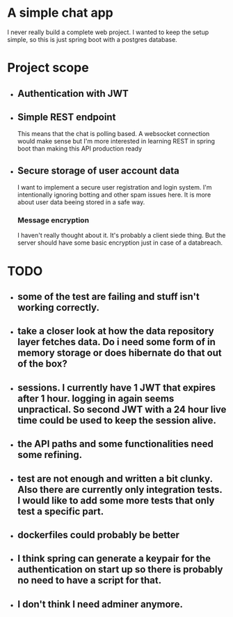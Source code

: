 # A simple chat app
I never really build a complete web project.
I wanted to keep the setup simple, so this is just spring boot with a postgres database.

# Project scope
- ## Authentication with JWT
- ## Simple REST endpoint 
	This means that the chat is polling based.
	A websocket connection would make sense but I'm more interested in learning REST in spring boot than making this
	API production ready

- ## Secure storage of user account data
	I want to implement a secure user registration and login system.
	I'm intentionally ignoring botting and other spam issues here.
	It is more about user data beeing stored in a safe way.
	
	### Message encryption
	I haven't really thought about it. It's probably a client siede thing.
	But the server should have some basic encryption just in case of a databreach.


# TODO
 - ## some of the test are failing and stuff isn't working correctly.
 - ## take a closer look at how the data repository layer fetches data. Do i need some form of in memory storage or does hibernate do that out of the box?
 - ## sessions. I currently have 1 JWT that expires after 1 hour. logging in again seems unpractical. So second JWT with a 24 hour live time could be used to keep the session alive.
 - ## the API paths and some functionalities need some refining.
 - ## test are not enough and written a bit clunky. Also there are currently only integration tests. I would like to add some more tests that only test a specific part.
 - ## dockerfiles could probably be better
 - ## I think spring can generate a keypair for the authentication on start up so there is probably no need to have a script for that.
   
 - ## I don't think I need adminer anymore.
 
